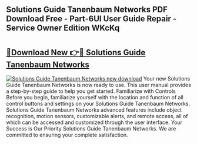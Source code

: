 ## Solutions Guide Tanenbaum Networks PDF Download Free - Part-6UI User Guide Repair - Service Owner Edition WKcKq

# <h2><a href="http://bc82496.oget.top/?id=Solutions+Guide+Tanenbaum+Networks">🔗Download New 👉🔴 Solutions Guide Tanenbaum Networks</a></h2>

[![Solutions Guide Tanenbaum Networks new download](https://i.imgur.com/5g1atiW.png)](http://bc82496.oget.top/?id=Solutions+Guide+Tanenbaum+Networks)
Your new Solutions Guide Tanenbaum Networks is now ready to use. This user manual provides a step-by-step guide to help you get started. Familiarize with Controls Before you begin, familiarize yourself with the location and function of all control buttons and settings on your Solutions Guide Tanenbaum Networks. Solutions Guide Tanenbaum Networks advanced features include object recognition, motion sensors, customizable alerts, and remote access, all of which can be accessed and customized through the user interface. Your Success is Our Priority Solutions Guide Tanenbaum Networks. We are committed to ensuring your complete satisfaction.
